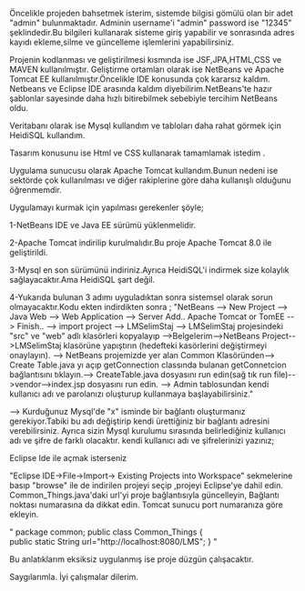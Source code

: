 Öncelikle projeden bahsetmek isterim, sistemde bilgisi gömülü olan bir adet "admin" bulunmaktadır. Adminin username'i "admin" password ise "12345" şeklindedir.Bu bilgileri kullanarak sisteme giriş yapabilir ve sonrasında adres kayıdı ekleme,silme ve güncelleme işlemlerini yapabilirsiniz.

Projenin kodlanması ve geliştirilmesi kısmında ise JSF,JPA,HTML,CSS ve MAVEN kullanılmıştır. Geliştirme ortamları olarak ise NetBeans ve Apache Tomcat EE kullanılmıştır.Öncelikle IDE konusunda çok kararsız kaldım. Netbeans ve Eclipse IDE arasında kaldım diyebilirim.NetBeans'te hazır şablonlar sayesinde daha hızlı bitirebilmek sebebiyle tercihim NetBeans oldu.

Veritabanı olarak ise Mysql kullandım ve tabloları daha rahat görmek için HeidiSQL kullandım.

Tasarım konusunu ise Html ve CSS kullanarak tamamlamak istedim .

Uygulama sunucusu olarak Apache Tomcat kullandım.Bunun nedeni ise sektörde çok kullanılması ve diğer rakiplerine göre daha kullanışlı olduğunu öğrenmemdir.

Uygulamayı kurmak için yapılması gerekenler şöyle;

1-NetBeans IDE ve Java EE sürümü yüklenmelidir.

2-Apache Tomcat indirilip kurulmalıdır.Bu proje Apache Tomcat 8.0 ile geliştirildi.

3-Mysql en son sürümünü indiriniz.Ayrıca HeidiSQL'i indirmek size kolaylık sağlayacaktır.Ama HeidiSQL şart değil.

4-Yukarıda bulunan 3 adımı uyguladıktan sonra sistemsel olarak sorun olmayacaktır.Kodu ekten indirdikten sonra ; 
"NetBeans --> New Project --> Java Web --> Web Application --> Server Add.. Apache Tomcat or TomEE -->
Finish..
--> import project --> LMSelimStaj --> LMSelimStaj projesindeki "src" ve "web" adlı klasörleri kopyalayıp -->Belgelerim-->NetBeans Project-->LMSelimStaj klasörüne yapıştırın (hedefteki kasörlerini değiştirmeyi onaylayın).
--> NetBeans projemizde yer alan Common Klasöründen--> Create Table.java yı açıp getConnection classında bulanan getConnetcion bağlantısını tıklayın.--> CreateTable.java dosyasını run edin(sağ tık run file)-->vendor-->index.jsp dosyasını run edin.
--> Admin tablosundan kendi kullanıcı adı ve parolanızı oluşturup kullanmaya başlayabilirsiniz."

-->   Kurduğunuz Mysql'de "x" isminde bir bağlantı oluşturmanız gerekiyor.Tabiki bu adı değiştirip kendi ürettiğiniz bir bağlantı adresini verebilirsiniz. Ayrıca sizin Mysql kurulumu sırasında belirlediğiniz kullanıcı adı ve şifre de farklı olacaktır. kendi kullanıcı adı ve şifrelerinizi yazınız;

Eclipse Ide ile açmak isterseniz

"Eclipse IDE->File->Import-> Existing Projects into Workspace" sekmelerine basıp "browse" ile de indirilen projeyi seçip ,projeyi Eclipse'ye dahil edin.
Common_Things.java'daki url'yi proje bağlantısıyla güncelleyin, Bağlantı noktası numarasına da dikkat edin. Tomcat sunucu port numaranıza göre ekleyin.

" package common;
public class Common_Things {    
    public static String url="http://localhost:8080/LMS";
} "

Bu anlatıklarım eksiksiz uygulanmış ise proje düzgün çalışacaktır.

Saygılarımla.
İyi çalışmalar dilerim.





  